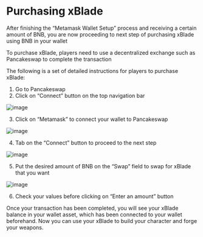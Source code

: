 # Purchasing xBlade
After finishing the “Metamask Wallet Setup” process and receiving a certain amount of BNB, you are now proceeding to next step of purchasing xBlade using BNB in your wallet

To purchase xBlade, players need to use a decentralized exchange such as Pancakeswap to complete the transaction

The following is a set of detailed instructions for players to purchase xBlade:
1. Go to Pancakeswap 
2. Click on “Connect” button on the top navigation bar 

![image](https://i1.wp.com/www.followchain.org/wp-content/uploads/2021/06/connect-metamask-pancakeswap-3edit.jpg?w=369&ssl=1)

3. Click on “Metamask” to connect your wallet to Pancakeswap

![image](https://i1.wp.com/www.followchain.org/wp-content/uploads/2021/06/connect-metamask-pancakeswap-4edit.jpg?w=368&ssl=1)

4. Tab on the “Connect” button to proceed to the next step 

![image](https://i1.wp.com/www.followchain.org/wp-content/uploads/2021/06/connect-metamask-pancakeswap-6edit.jpg?w=340&ssl=1)

5. Put the desired amount of BNB on the “Swap” field to swap for xBlade that you want 

![image](https://i2.wp.com/www.followchain.org/wp-content/uploads/2021/06/connect-metamask-pancakeswap-9edit.jpg?w=369&ssl=1)

6. Check your values before clicking on “Enter an amount” button

Once your transaction has been completed, you will see your xBlade balance in your wallet asset, which has been connected to your wallet beforehand. Now you can use your xBlade to build your character and forge your weapons. 
